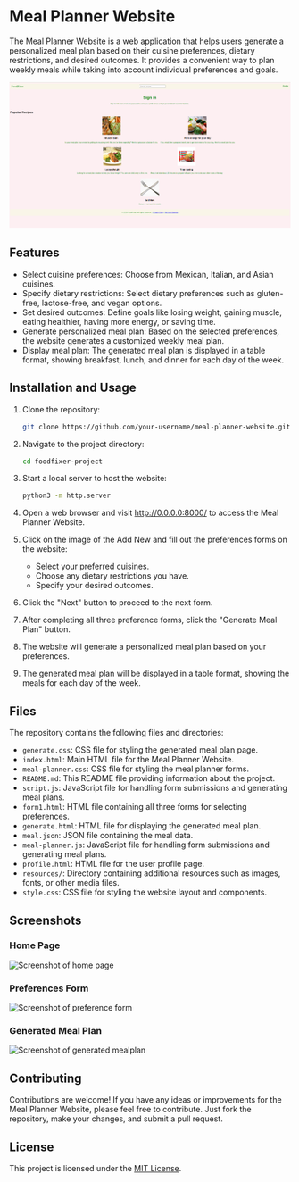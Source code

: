 # Meal Planner Website

The Meal Planner Website is a web application that helps users generate a personalized meal plan based on their cuisine preferences, dietary restrictions, and desired outcomes. It provides a convenient way to plan weekly meals while taking into account individual preferences and goals.

![Meal Planner Website](./resources/zoomed%20out%20view%20of%20the%20homepage.png "zoomed out view of the homepage")

## Features

- Select cuisine preferences: Choose from Mexican, Italian, and Asian cuisines.
- Specify dietary restrictions: Select dietary preferences such as gluten-free, lactose-free, and vegan options.
- Set desired outcomes: Define goals like losing weight, gaining muscle, eating healthier, having more energy, or saving time.
- Generate personalized meal plan: Based on the selected preferences, the website generates a customized weekly meal plan.
- Display meal plan: The generated meal plan is displayed in a table format, showing breakfast, lunch, and dinner for each day of the week.

## Installation and Usage

1. Clone the repository:

   ```bash
   git clone https://github.com/your-username/meal-planner-website.git
2. Navigate to the project directory:

    ````bash
    cd foodfixer-project    

3. Start a local server to host the website:

    ```bash
    python3 -m http.server
4. Open a web browser and visit http://0.0.0.0:8000/ to access the Meal Planner Website.

5. Click on the image of the Add New and fill out the preferences forms on the website:
    * Select your preferred cuisines.
    * Choose any dietary restrictions you have.
    * Specify your desired outcomes.

6. Click the "Next" button to proceed to the next form.

7. After completing all three preference forms, click the "Generate Meal Plan" button.

8. The website will generate a personalized meal plan based on your preferences.

9. The generated meal plan will be displayed in a table format, showing the meals for each day of the week.

## Files
The repository contains the following files and directories:

- `generate.css`: CSS file for styling the generated meal plan page.
- `index.html`: Main HTML file for the Meal Planner Website.
- `meal-planner.css`: CSS file for styling the meal planner forms.
- `README.md`: This README file providing information about the project.
- `script.js`: JavaScript file for handling form submissions and generating meal plans.
- `form1.html`: HTML file containing all three forms for selecting preferences.
- `generate.html`: HTML file for displaying the generated meal plan.
- `meal.json`: JSON file containing the meal data.
- `meal-planner.js`: JavaScript file for handling form submissions and generating meal plans.
- `profile.html`: HTML file for the user profile page.
- `resources/`: Directory containing additional resources such as images, fonts, or other media files.
- `style.css`: CSS file for styling the website layout and components.

## Screenshots
### Home Page
![Screenshot of home page](./resources/normalhomepage.png "Homepage view")

### Preferences Form
![Screenshot of preference form](./resources/preferenceform.png "form for choosing preferences")

### Generated Meal Plan
![Screenshot of generated mealplan](./resources/generated%20mealplan.png "Your generated mealplan will appear here")

## Contributing
Contributions are welcome! If you have any ideas or improvements for the Meal Planner Website, please feel free to contribute. Just fork the repository, make your changes, and submit a pull request.

## License
This project is licensed under the [MIT License](https://github.com/muiatitus/foodfixer-project/blob/main/LICENSE).